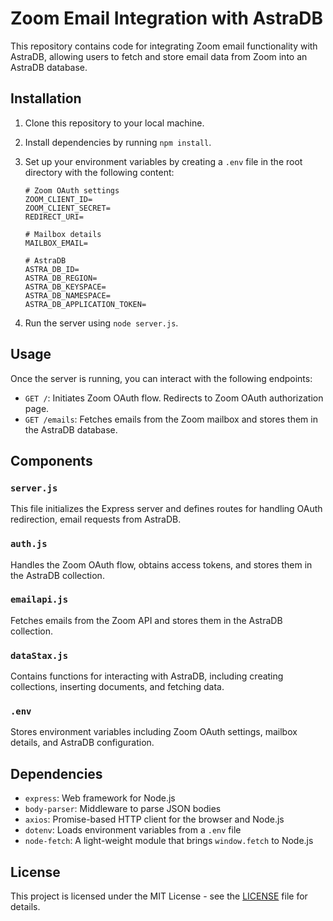 # Zoom Email Integration with AstraDB

This repository contains code for integrating Zoom email functionality with AstraDB, allowing users to fetch and store email data from Zoom into an AstraDB database.

## Installation

1. Clone this repository to your local machine.
2. Install dependencies by running `npm install`.
3. Set up your environment variables by creating a `.env` file in the root directory with the following content:

    ```plaintext
    # Zoom OAuth settings
    ZOOM_CLIENT_ID=
    ZOOM_CLIENT_SECRET=
    REDIRECT_URI=

    # Mailbox details
    MAILBOX_EMAIL=

    # AstraDB
    ASTRA_DB_ID=
    ASTRA_DB_REGION=
    ASTRA_DB_KEYSPACE=
    ASTRA_DB_NAMESPACE=
    ASTRA_DB_APPLICATION_TOKEN=
    ```

4. Run the server using `node server.js`.

## Usage

Once the server is running, you can interact with the following endpoints:

- `GET /`: Initiates Zoom OAuth flow. Redirects to Zoom OAuth authorization page.
- `GET /emails`: Fetches emails from the Zoom mailbox and stores them in the AstraDB database.


## Components

### `server.js`

This file initializes the Express server and defines routes for handling OAuth redirection, email requests from AstraDB.

### `auth.js`

Handles the Zoom OAuth flow, obtains access tokens, and stores them in the AstraDB collection.

### `emailapi.js`

Fetches emails from the Zoom API and stores them in the AstraDB collection.

### `dataStax.js`

Contains functions for interacting with AstraDB, including creating collections, inserting documents, and fetching data.

### `.env`

Stores environment variables including Zoom OAuth settings, mailbox details, and AstraDB configuration.

## Dependencies

- `express`: Web framework for Node.js
- `body-parser`: Middleware to parse JSON bodies
- `axios`: Promise-based HTTP client for the browser and Node.js
- `dotenv`: Loads environment variables from a `.env` file
- `node-fetch`: A light-weight module that brings `window.fetch` to Node.js

## License

This project is licensed under the MIT License - see the [LICENSE](LICENSE) file for details.

